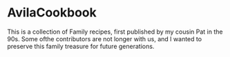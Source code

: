 # AvilaCookbook

This is a collection of Family recipes, first published by my cousin Pat in the 90s. Some ofthe contributors are not longer with us, and I wanted to preserve this family treasure for future generations. 
